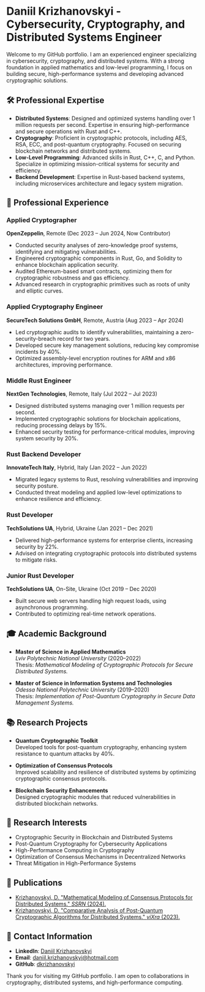 # Daniil Krizhanovskyi - Cybersecurity, Cryptography, and Distributed Systems Engineer

Welcome to my GitHub portfolio. I am an experienced engineer specializing in cybersecurity, cryptography, and distributed systems. With a strong foundation in applied mathematics and low-level programming, I focus on building secure, high-performance systems and developing advanced cryptographic solutions.

## 🛠 Professional Expertise

- **Distributed Systems**: Designed and optimized systems handling over 1 million requests per second. Expertise in ensuring high-performance and secure operations with Rust and C++.
- **Cryptography**: Proficient in cryptographic protocols, including AES, RSA, ECC, and post-quantum cryptography. Focused on securing blockchain networks and distributed systems.
- **Low-Level Programming**: Advanced skills in Rust, C++, C, and Python. Specialize in optimizing mission-critical systems for security and efficiency.
- **Backend Development**: Expertise in Rust-based backend systems, including microservices architecture and legacy system migration.

## 💼 Professional Experience

### Applied Cryptographer  
**OpenZeppelin**, Remote (Dec 2023 – Jun 2024, Now Contributor)  
- Conducted security analyses of zero-knowledge proof systems, identifying and mitigating vulnerabilities.  
- Engineered cryptographic components in Rust, Go, and Solidity to enhance blockchain application security.  
- Audited Ethereum-based smart contracts, optimizing them for cryptographic robustness and gas efficiency.  
- Advanced research in cryptographic primitives such as roots of unity and elliptic curves.

### Applied Cryptography Engineer  
**SecureTech Solutions GmbH**, Remote, Austria (Aug 2023 – Apr 2024)  
- Led cryptographic audits to identify vulnerabilities, maintaining a zero-security-breach record for two years.  
- Developed secure key management solutions, reducing key compromise incidents by 40%.  
- Optimized assembly-level encryption routines for ARM and x86 architectures, improving performance.

### Middle Rust Engineer  
**NextGen Technologies**, Remote, Italy (Jul 2022 – Jul 2023)  
- Designed distributed systems managing over 1 million requests per second.  
- Implemented cryptographic solutions for blockchain applications, reducing processing delays by 15%.  
- Enhanced security testing for performance-critical modules, improving system security by 20%.

### Rust Backend Developer  
**InnovateTech Italy**, Hybrid, Italy (Jan 2022 – Jun 2022)  
- Migrated legacy systems to Rust, resolving vulnerabilities and improving security posture.  
- Conducted threat modeling and applied low-level optimizations to enhance resilience and efficiency.

### Rust Developer  
**TechSolutions UA**, Hybrid, Ukraine (Jan 2021 – Dec 2021)  
- Delivered high-performance systems for enterprise clients, increasing security by 22%.  
- Advised on integrating cryptographic protocols into distributed systems to mitigate risks.

### Junior Rust Developer  
**TechSolutions UA**, On-Site, Ukraine (Oct 2019 – Dec 2020)  
- Built secure web servers handling high request loads, using asynchronous programming.  
- Contributed to optimizing real-time network operations.

## 🎓 Academic Background

- **Master of Science in Applied Mathematics**  
  *Lviv Polytechnic National University* (2020–2022)  
  Thesis: *Mathematical Modeling of Cryptographic Protocols for Secure Distributed Systems.*

- **Master of Science in Information Systems and Technologies**  
  *Odessa National Polytechnic University* (2019–2020)  
  Thesis: *Implementation of Post-Quantum Cryptography in Secure Data Management Systems.*

## 📚 Research Projects

- **Quantum Cryptographic Toolkit**  
  Developed tools for post-quantum cryptography, enhancing system resistance to quantum attacks by 40%.  

- **Optimization of Consensus Protocols**  
  Improved scalability and resilience of distributed systems by optimizing cryptographic consensus protocols.

- **Blockchain Security Enhancements**  
  Designed cryptographic modules that reduced vulnerabilities in distributed blockchain networks.

## 🧠 Research Interests

- Cryptographic Security in Blockchain and Distributed Systems  
- Post-Quantum Cryptography for Cybersecurity Applications  
- High-Performance Computing in Cryptography  
- Optimization of Consensus Mechanisms in Decentralized Networks  
- Threat Mitigation in High-Performance Systems  

## 📄 Publications

- [Krizhanovskyi, D. "Mathematical Modeling of Consensus Protocols for Distributed Systems." *SSRN* (2024).](https://papers.ssrn.com/sol3/papers.cfm?abstract_id=4927124)  
- [Krizhanovskyi, D. "Comparative Analysis of Post-Quantum Cryptographic Algorithms for Distributed Systems." *viXra* (2023).](https://vixra.org/abs/2308.0055)

## 💬 Contact Information

- **LinkedIn**: [Daniil Krizhanovskyi](https://www.linkedin.com/in/daniil-krizhanovskyi-quantum-cryptographer)  
- **Email**: daniil.krizhanovskyi@hotmail.com  
- **GitHub**: [dkrizhanovskyi](https://github.com/dkrizhanovskyi)  

Thank you for visiting my GitHub portfolio. I am open to collaborations in cryptography, distributed systems, and high-performance computing.
